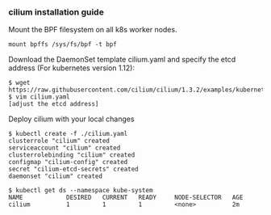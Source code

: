 ### cilium installation guide

Mount the BPF filesystem on all k8s worker nodes. 

    mount bpffs /sys/fs/bpf -t bpf

Download the DaemonSet template cilium.yaml and specify the etcd address (For kubernetes version 1.12):

    $ wget https://raw.githubusercontent.com/cilium/cilium/1.3.2/examples/kubernetes/1.12/cilium.yaml
    $ vim cilium.yaml
    [adjust the etcd address]
    
Deploy cilium with your local changes

    $ kubectl create -f ./cilium.yaml
    clusterrole "cilium" created
    serviceaccount "cilium" created
    clusterrolebinding "cilium" created
    configmap "cilium-config" created
    secret "cilium-etcd-secrets" created
    daemonset "cilium" created

    $ kubectl get ds --namespace kube-system
    NAME            DESIRED   CURRENT   READY     NODE-SELECTOR   AGE
    cilium          1         1         1         <none>          2m
